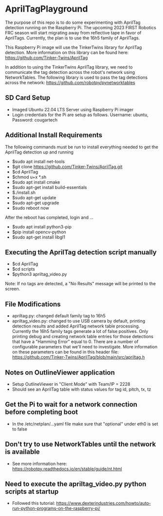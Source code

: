 # AprilTagPlayground

The purpose of this repo is to do some experimenting with AprilTag detection running on the Raspberry Pi. The upcoming 2023 FIRST Robotics FRC season will start migrating away from reflective tape in favor of AprilTags. Currently, the plan is to use the 16h5 family of AprilTags.

This Raspberry Pi image will use the TinkerTwins library for AprilTag detection. More information on this library can be found here: https://github.com/Tinker-Twins/AprilTag

In addition to using the TinkerTwins AprilTag library, we need to communicate the tag detection across the robot's network using NetworkTables. The following library is used to pass the tag detections across the network: https://github.com/robotpy/pynetworktables

## SD Card Setup
- Imaged Ubuntu 22.04 LTS Server using Raspberry Pi imager
- Login credentials for the Pi are setup as follows. Username: ubuntu, Password: cougartech

## Additional Install Requirements

The following commands must be run to install everything needed to get the AprilTag detection up and running

- $sudo apt install net-tools
- $git clone https://github.com/Tinker-Twins/AprilTag.git
- $cd AprilTag
- $chmod u+x *.sh
- $sudo apt install cmake
- $sudo apt-get install build-essentials
- $./install.sh
- $sudo apt-get update
- $sudo apt-get upgrade
- $sudo reboot now

After the reboot has completed, login and ...

- $sudo apt install python3-pip
- $pip install opencv-python
- $sudo apt-get install libgl1

## Executing the AprilTag detection script manually

- $cd AprilTag
- $cd scripts
- $python3 apriltag_video.py

Note: If no tags are detected, a "No Results" message will be printed to the screen.

## File Modifications

- apriltag.py: changed default family tag to 16h5
- apriltag_video.py: changed to use USB camera by default, printing detection results and added AprilTag network table processing. Currently the 16h5 family tags generate a lot of false positives. Only printing debug and creating network table entries for those detections that have a "Hamming Error" equal to 0. There are a number of configurable parameters that we'll need to investigate. More information on these parameters can be found in this header file: https://github.com/Tinker-Twins/AprilTag/blob/main/src/apriltag.h

## Notes on OutlineViewer application

- Setup OutlineViewer in "Client Mode" with Team/IP = 2228
- Should see an AprilTag table with status values for tag id, pitch, tx, tz

## Get the Pi to wait for a network connection before completing boot

- In the /etc/netplan/...yaml file make sure that "optional" under eth0 is set to false

## Don't try to use NetworkTables until the network is available

- See more information here: https://robotpy.readthedocs.io/en/stable/guide/nt.html

## Need to execute the apriltag_video.py python scripts at startup

- Followed this tutorial: https://www.dexterindustries.com/howto/auto-run-python-programs-on-the-raspberry-pi/

